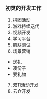 ### 初灵的开发工作
1. 拼团活动
2. 游戏持续迭代
3. 视频开发
4. 学习平台
5. 肌肤测试
6. 场景营销
  - 送礼
  - 凑份子
  - 要礼物
7. 双11活动开发
8. 云仓开发